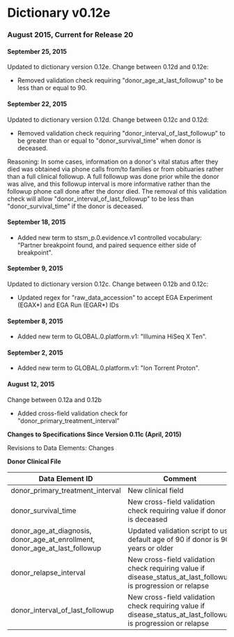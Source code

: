 # Dictionary v0.12e

### August 2015, Current for Release 20

#### **September 25, 2015**
Updated to dictionary version 0.12e. Change between 0.12d and 0.12e:

* Removed validation check requiring "donor_age_at_last_followup" to be less than or equal to 90.

#### **September 22, 2015**
Updated to dictionary version 0.12d. Change between 0.12c and 0.12d:

* Removed validation check requiring "donor_interval_of_last_followup" to be greater than or equal to "donor_survival_time" when donor is deceased.

Reasoning: In some cases, information on a donor's vital status after they died was obtained via phone calls from/to families or from obituaries rather than a full clinical followup. A full followup was done prior while the donor was alive, and this followup interval is more informative rather than the followup phone call done after the donor died. The removal of this validation check will allow "donor_interval_of_last_followup" to be less than "donor_survival_time" if the donor is deceased.

#### **September 18, 2015**

* Added new term to stsm_p.0.evidence.v1 controlled vocabulary: "Partner breakpoint found, and paired sequence either side of breakpoint".

#### **September 9, 2015**
Updated to dictionary version 0.12c. Change between 0.12b and 0.12c:

* Updated regex for "raw_data_accession" to accept EGA Experiment (EGAX*) and EGA Run (EGAR*) IDs

#### **September 8, 2015**

* Added new term to GLOBAL.0.platform.v1: "Illumina HiSeq X Ten".

#### **September 2, 2015**

* Added new term to GLOBAL.0.platform.v1: "Ion Torrent Proton".

#### **August 12, 2015**
Change between 0.12a and 0.12b

* Added cross-field validation check for "donor_primary_treatment_interval"

**Changes to Specifications Since Version 0.11c (April, 2015)**

Revisions to Data Elements: Changes

**Donor Clinical File**

| Data Element ID | Comment |
| ----            | ----    |
| donor_primary_treatment_interval | New clinical field |
| donor_survival_time | New cross-field validation check requiring value if donor is deceased |
| donor_age_at_diagnosis, donor_age_at_enrollment, donor_age_at_last_followup | Updated validation script to use default age of 90 if donor is 90 years or older |
| donor_relapse_interval | New cross-field validation check requiring value if disease_status_at_last_followup is progression or relapse |
| donor_interval_of_last_followup | New cross-field validation check requiring value if disease_status_at_last_followup is progression or relapse |
